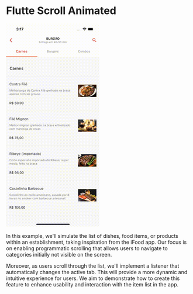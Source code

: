 # Flutte Scroll Animated

![Exemplo](demo_opt.gif)

In this example, we'll simulate the list of dishes, food items, or products within an establishment, taking inspiration from the iFood app. Our focus is on enabling programmatic scrolling that allows users to navigate to categories initially not visible on the screen.

Moreover, as users scroll through the list, we'll implement a listener that automatically changes the active tab. This will provide a more dynamic and intuitive experience for users. We aim to demonstrate how to create this feature to enhance usability and interaction with the item list in the app.

